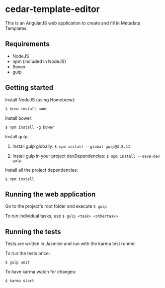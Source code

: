 # cedar-template-editor

This is an AngularJS web application to create and fill in Metadata Templates. 

## Requirements
* NodeJS
* npm (included in NodeJS)
* Bower
* gulp

## Getting started

Install NodeJS (using Homebrew):

`$ brew install node`

Install bower:

`$ npm install -g bower`

Install gulp:

1) Install gulp globally: `$ npm install --global gulp@3.8.11`

2) Install gulp in your project devDependencies: `$ npm install --save-dev gulp`

Install all the project dependencies:

`$ npm install`

## Running the web application

Go to the project's root folder and execute `$ gulp`

To run individual tasks, use `$ gulp <task> <othertask>`

## Running the tests

Tests are written in Jasmine and run with the karma test runner.

To run the tests once:

    $ gulp unit
    
To have karma watch for changes:

    $ karma start
